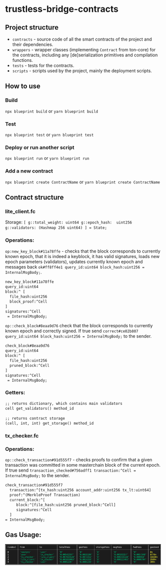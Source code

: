 # trustless-bridge-contracts

## Project structure

- `contracts` - source code of all the smart contracts of the project and their dependencies.
- `wrappers` - wrapper classes (implementing `Contract` from ton-core) for the contracts, including any [de]serialization primitives and compilation functions.
- `tests` - tests for the contracts.
- `scripts` - scripts used by the project, mainly the deployment scripts.

## How to use

### Build

`npx blueprint build` or `yarn blueprint build`

### Test

`npx blueprint test` or `yarn blueprint test`

### Deploy or run another script

`npx blueprint run` or `yarn blueprint run`

### Add a new contract

`npx blueprint create ContractName` or `yarn blueprint create ContractName`

## Contract structure

### lite_client.fc

Storage:
`
[
    g::total_weight: uint64
    g::epoch_hash:  uint256
    g::validators: (Hashmap 256 uint64)
] = State;
`

### Operations:

`op:new_key_block#11a78ffe` - checks that the block corresponds to currently known epoch, that it is indeed a keyblock, it has valid signatures, loads new epoch parameters (validators), updates currently known epoch and messages back `ok#ff8ff4e1 query_id:uint64 block_hash:uint256 = InternalMsgBody;`.

```
new_key_block#11a78ffe 
query_id:uint64 
block:^ [
  file_hash:uint256
  block_proof:^Cell
]
signatures:^Cell
 = InternalMsgBody;
```
`op::check_block#8eaa9d76` check that the block corresponds to currently known epoch and correctly signed. If true send `correct#ce02b807 query_id:uint64 block_hash:uint256 = InternalMsgBody;` to the sender.

```
check_block#8eaa9d76
query_id:uint64 
block:^ [
  file_hash:uint256
  pruned_block:^Cell
]
signatures:^Cell
 = InternalMsgBody;
```


### Getters:
```
;; returns dictionary, which contains main validators
cell get_validators() method_id

;; returns contract storage
(cell, int, int) get_storage() method_id
```

### tx_checker.fc

### Operations:

`op::check_transaction#91d555f7` - checks proofs to confirm that a given transaction was committed in some masterchain block of the current epoch. If true send `transaction_checked#756adff1 transaction:^Cell = InternalMsgBody;` to the sender.
```
check_transaction#91d555f7 
  transaction:^[tx_hash:uint256 account_addr:uint256 tx_lt:uint64] 
  proof:^(MerkleProof Transaction) 
  current_block:^[ 
     block:^[file_hash:uint256 pruned_block:^Cell] 
     signatures:^Cell
  ] 
= InternalMsgBody;
```

## Gas Usage:
![img](gas.png)